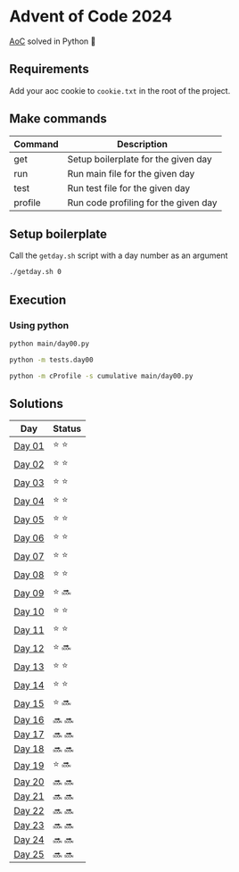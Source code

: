 # Advent of Code 2024
[AoC](https://adventofcode.com/2024) solved in Python :snake:

## Requirements
Add your aoc cookie to `cookie.txt` in the root of the project.  

## Make commands

| Command | Description                          |
| ------- | ------------------------------------ |
| get     | Setup boilerplate for the given day  |
| run     | Run main file for the given day      |
| test    | Run test file for the given day      |
| profile | Run code profiling for the given day |

## Setup boilerplate
Call the `getday.sh` script with a day number as an argument
```sh
./getday.sh 0
```

## Execution
### Using python
```sh
python main/day00.py
```

```sh
python -m tests.day00 
```

```sh
python -m cProfile -s cumulative main/day00.py
```

## Solutions
| Day | Status |
| --- | ------ |
| [Day 01](https://github.com/Accieo/aoc-2024/blob/main/main/day01.py) | :star: :star: |
| [Day 02](https://github.com/Accieo/aoc-2024/blob/main/main/day02.py) | :star: :star: |
| [Day 03](https://github.com/Accieo/aoc-2024/blob/main/main/day03.py) | :star: :star: |
| [Day 04](https://github.com/Accieo/aoc-2024/blob/main/main/day04.py) | :star: :star: |
| [Day 05](https://github.com/Accieo/aoc-2024/blob/main/main/day05.py) | :star: :star: |
| [Day 06](https://github.com/Accieo/aoc-2024/blob/main/main/day06.py) | :star: :star: |
| [Day 07](https://github.com/Accieo/aoc-2024/blob/main/main/day07.py) | :star: :star: |
| [Day 08](https://github.com/Accieo/aoc-2024/blob/main/main/day08.py) | :star: :star: |
| [Day 09](https://github.com/Accieo/aoc-2024/blob/main/main/day09.py) | :star: :soon: |
| [Day 10](https://github.com/Accieo/aoc-2024/blob/main/main/day10.py) | :star: :star: |
| [Day 11](https://github.com/Accieo/aoc-2024/blob/main/main/day11.py) | :star: :star: |
| [Day 12](https://github.com/Accieo/aoc-2024/blob/main/main/day12.py) | :star: :soon: |
| [Day 13](https://github.com/Accieo/aoc-2024/blob/main/main/day13.py) | :star: :star: |
| [Day 14](https://github.com/Accieo/aoc-2024/blob/main/main/day14.py) | :star: :star: |
| [Day 15](https://github.com/Accieo/aoc-2024/blob/main/main/day15.py) | :star: :soon: |
| [Day 16](https://github.com/Accieo/aoc-2024/blob/main/main/day16.py) | :soon: :soon: |
| [Day 17](https://github.com/Accieo/aoc-2024/blob/main/main/day17.py) | :soon: :soon: |
| [Day 18](https://github.com/Accieo/aoc-2024/blob/main/main/day18.py) | :soon: :soon: |
| [Day 19](https://github.com/Accieo/aoc-2024/blob/main/main/day19.py) | :star: :soon: |
| [Day 20](https://github.com/Accieo/aoc-2024/blob/main/main/day20.py) | :soon: :soon: |
| [Day 21](https://github.com/Accieo/aoc-2024/blob/main/main/day21.py) | :soon: :soon: |
| [Day 22](https://github.com/Accieo/aoc-2024/blob/main/main/day22.py) | :soon: :soon: |
| [Day 23](https://github.com/Accieo/aoc-2024/blob/main/main/day23.py) | :soon: :soon: |
| [Day 24](https://github.com/Accieo/aoc-2024/blob/main/main/day24.py) | :soon: :soon: |
| [Day 25](https://github.com/Accieo/aoc-2024/blob/main/main/day25.py) | :soon: :soon: |
